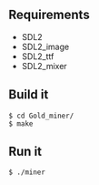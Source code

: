 ## Requirements
- SDL2  
- SDL2_image  
- SDL2_ttf  
- SDL2_mixer  

## Build it
```
$ cd Gold_miner/
$ make  
```  

## Run it
```
$ ./miner
```

